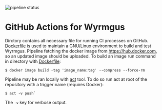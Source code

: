 ![pipeline status](
https://github.com/Andrettin/Wyrmgus/workflows/CMake/badge.svg?branch=master)

# GitHub Actions for Wyrmgus

Dirctory contains all necessary file for running CI processes on GitHub.
[Dockerfile](Dockerfile) is used to maintain a GNU/Linux environment to build
and test Wyrmgus. Pipeline fetching the docker image from
https://hub.docker.com, so an updated image should be uploaded. To build an
image run command in directory with [Dockerfile](Dockerfile):
```
$ docker image build -tag 'image_name:tag' --compress --force-rm
```

Pipeline may be ran locally with [act](https://github.com/nektos/act) tool. To
do so run act at root of the repository with a trigger name (requires Docker):
```
$ act -v push`
```

The `-v` key for verbose output.
